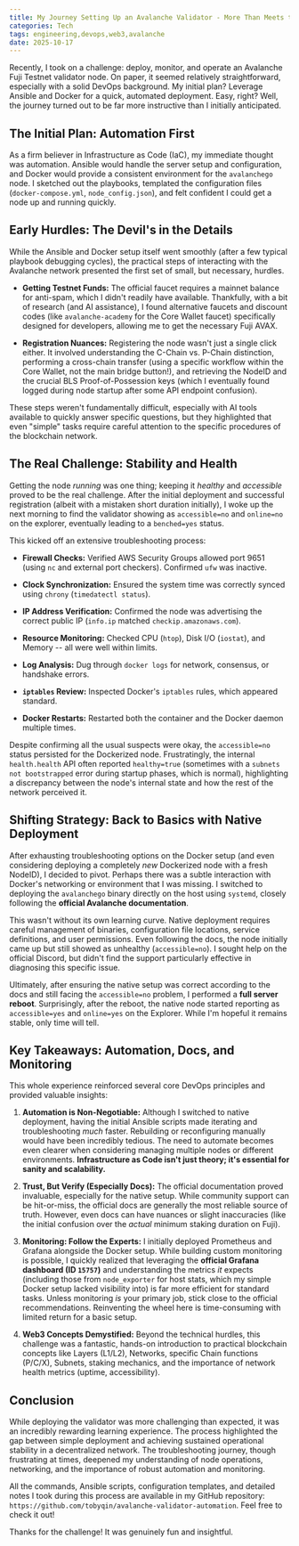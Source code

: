 ```yaml
---
title: My Journey Setting Up an Avalanche Validator - More Than Meets the Eye
categories: Tech
tags: engineering,devops,web3,avalanche
date: 2025-10-17
---
```


Recently, I took on a challenge: deploy, monitor, and operate an Avalanche Fuji Testnet validator node. On paper, it seemed relatively straightforward, especially with a solid DevOps background. My initial plan? Leverage Ansible and Docker for a quick, automated deployment. Easy, right? Well, the journey turned out to be far more instructive than I initially anticipated.

## The Initial Plan: Automation First

As a firm believer in Infrastructure as Code (IaC), my immediate thought was automation. Ansible would handle the server setup and configuration, and Docker would provide a consistent environment for the `avalanchego` node. I sketched out the playbooks, templated the configuration files (`docker-compose.yml`, `node_config.json`), and felt confident I could get a node up and running quickly.

## Early Hurdles: The Devil's in the Details

While the Ansible and Docker setup itself went smoothly (after a few typical playbook debugging cycles), the practical steps of interacting with the Avalanche network presented the first set of small, but necessary, hurdles.

-   **Getting Testnet Funds:** The official faucet requires a mainnet balance for anti-spam, which I didn't readily have available. Thankfully, with a bit of research (and AI assistance), I found alternative faucets and discount codes (like `avalanche-academy` for the Core Wallet faucet) specifically designed for developers, allowing me to get the necessary Fuji AVAX.

-   **Registration Nuances:** Registering the node wasn't just a single click either. It involved understanding the C-Chain vs. P-Chain distinction, performing a cross-chain transfer (using a specific workflow within the Core Wallet, not the main bridge button!), and retrieving the NodeID and the crucial BLS Proof-of-Possession keys (which I eventually found logged during node startup after some API endpoint confusion).

These steps weren't fundamentally difficult, especially with AI tools available to quickly answer specific questions, but they highlighted that even "simple" tasks require careful attention to the specific procedures of the blockchain network.

## The Real Challenge: Stability and Health

Getting the node *running* was one thing; keeping it *healthy* and *accessible* proved to be the real challenge. After the initial deployment and successful registration (albeit with a mistaken short duration initially), I woke up the next morning to find the validator showing as `accessible=no` and `online=no` on the explorer, eventually leading to a `benched=yes` status.

This kicked off an extensive troubleshooting process:

-   **Firewall Checks:** Verified AWS Security Groups allowed port 9651 (using `nc` and external port checkers). Confirmed `ufw` was inactive.

-   **Clock Synchronization:** Ensured the system time was correctly synced using `chrony` (`timedatectl status`).

-   **IP Address Verification:** Confirmed the node was advertising the correct public IP (`info.ip` matched `checkip.amazonaws.com`).

-   **Resource Monitoring:** Checked CPU (`htop`), Disk I/O (`iostat`), and Memory -- all were well within limits.

-   **Log Analysis:** Dug through `docker logs` for network, consensus, or handshake errors.

-   **`iptables` Review:** Inspected Docker's `iptables` rules, which appeared standard.

-   **Docker Restarts:** Restarted both the container and the Docker daemon multiple times.

Despite confirming all the usual suspects were okay, the `accessible=no` status persisted for the Dockerized node. Frustratingly, the internal `health.health` API often reported `healthy=true` (sometimes with a `subnets not bootstrapped` error during startup phases, which is normal), highlighting a discrepancy between the node's internal state and how the rest of the network perceived it.

## Shifting Strategy: Back to Basics with Native Deployment

After exhausting troubleshooting options on the Docker setup (and even considering deploying a completely *new* Dockerized node with a fresh NodeID), I decided to pivot. Perhaps there was a subtle interaction with Docker's networking or environment that I was missing. I switched to deploying the `avalanchego` binary directly on the host using `systemd`, closely following the **official Avalanche documentation**.

This wasn't without its own learning curve. Native deployment requires careful management of binaries, configuration file locations, service definitions, and user permissions. Even following the docs, the node initially came up but still showed as unhealthy (`accessible=no`). I sought help on the official Discord, but didn't find the support particularly effective in diagnosing this specific issue.

Ultimately, after ensuring the native setup was correct according to the docs and still facing the `accessible=no` problem, I performed a **full server reboot**. Surprisingly, after the reboot, the native node started reporting as `accessible=yes` and `online=yes` on the Explorer. While I'm hopeful it remains stable, only time will tell.

## Key Takeaways: Automation, Docs, and Monitoring

This whole experience reinforced several core DevOps principles and provided valuable insights:

1.  **Automation is Non-Negotiable:** Although I switched to native deployment, having the initial Ansible scripts made iterating and troubleshooting *much* faster. Rebuilding or reconfiguring manually would have been incredibly tedious. The need to automate becomes even clearer when considering managing multiple nodes or different environments. **Infrastructure as Code isn't just theory; it's essential for sanity and scalability.**

2.  **Trust, But Verify (Especially Docs):** The official documentation proved invaluable, especially for the native setup. While community support can be hit-or-miss, the official docs are generally the most reliable source of truth. However, even docs can have nuances or slight inaccuracies (like the initial confusion over the *actual* minimum staking duration on Fuji).

3.  **Monitoring: Follow the Experts:** I initially deployed Prometheus and Grafana alongside the Docker setup. While building custom monitoring is possible, I quickly realized that leveraging the **official Grafana dashboard (ID `15757`)** and understanding the metrics *it* expects (including those from `node_exporter` for host stats, which my simple Docker setup lacked visibility into) is far more efficient for standard tasks. Unless monitoring *is* your primary job, stick close to the official recommendations. Reinventing the wheel here is time-consuming with limited return for a basic setup.

4.  **Web3 Concepts Demystified:** Beyond the technical hurdles, this challenge was a fantastic, hands-on introduction to practical blockchain concepts like Layers (L1/L2), Networks, specific Chain functions (P/C/X), Subnets, staking mechanics, and the importance of network health metrics (uptime, accessibility).

## Conclusion

While deploying the validator was more challenging than expected, it was an incredibly rewarding learning experience. The process highlighted the gap between simple deployment and achieving sustained operational stability in a decentralized network. The troubleshooting journey, though frustrating at times, deepened my understanding of node operations, networking, and the importance of robust automation and monitoring.

All the commands, Ansible scripts, configuration templates, and detailed notes I took during this process are available in my GitHub repository: `https://github.com/tobyqin/avalanche-validator-automation`. Feel free to check it out!

Thanks for the challenge! It was genuinely fun and insightful.

